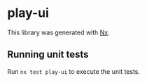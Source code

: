 # play-ui

This library was generated with [Nx](https://nx.dev).

## Running unit tests

Run `nx test play-ui` to execute the unit tests.
